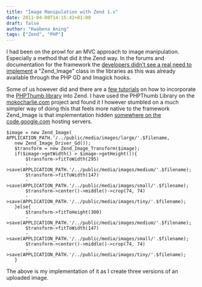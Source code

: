 ```yaml
---
title: "Image Manipulation with Zend 1.x"
date: 2011-04-08T14:15:42+01:00
draft: false
author: "Kwabena Aning"
tags: ["Zend", "PHP"]
---
```



I had been on the prowl for an MVC approach to image manipulation. Especially a method that did it the Zend way. In the forums and documentation for the framework the [developers didn't see a real need to implement](http://framework.zend.com/wiki/display/ZFPROP/Zend_Image+Proposal+-+Davey+Shafik) a "Zend_Image" class in the libraries as this was already available through the PHP GD and Imagick hooks.

Some of us however did and there are a [few tutorials](http://www.ajaxray.com/blog/2008/09/12/image-manipulation-in-zend-framework-with-php-thumbnailer-class-v20/) on how to incorporate the [PHPThumb library](http://www.gen-x-design.com/projects/php-thumbnailer-class/) into Zend. I have used the PHPThumb Library on the [mokocharlie.com](http://mokocharlie.com) project and found it I however stumbled on a much simpler way of doing this that feels more native to the framework Zend_Image is that implementation hidden [somewhere on the code.google.com](http://code.google.com/p/zend-image/) hosting servers.


    $image = new Zend_Image( APPLICATION_PATH.'/../public/media/images/large/'.$filename,
       new Zend_Image_Driver_Gd());
       $transform = new Zend_Image_Transform($image);
       if($image->getWidth() > $image->getHeight()){
           $transform->fitToWidth(295)
           ->save(APPLICATION_PATH.'/../public/media/images/medium/'.$filename);
           $transform->fitToWidth(147)
           ->save(APPLICATION_PATH.'/../public/media/images/small/'.$filename);
           $transform->center()->middle()->crop(74, 74)
           ->save(APPLICATION_PATH.'/../public/media/images/tiny/'.$filename);
       }else{
           $transform->fitToHeight(300)
           ->save(APPLICATION_PATH.'/../public/media/images/medium/'.$filename);
           $transform->fitToWidth(147)
           ->save(APPLICATION_PATH.'/../public/media/images/small/'.$filename);
           $transform->center()->middle()->crop(74, 74)
           ->save(APPLICATION_PATH.'/../public/media/images/tiny/'.$filename);
       }


The above is my implementation of it as I create three versions of an uploaded image.
